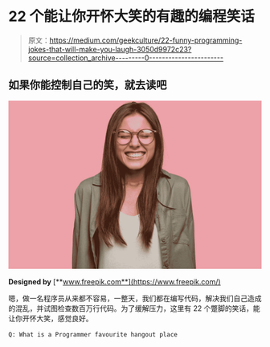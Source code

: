 # 22 个能让你开怀大笑的有趣的编程笑话

> 原文：<https://medium.com/geekculture/22-funny-programming-jokes-that-will-make-you-laugh-3050d9972c23?source=collection_archive---------0----------------------->

## 如果你能控制自己的笑，就去读吧

![](img/49c853ab6ccb028924e1aa338e541cd4.png)

**Designed by** [**www.freepik.com**](https://www.freepik.com/)

嗯，做一名程序员从来都不容易，一整天，我们都在编写代码，解决我们自己造成的混乱，并试图检查数百万行代码。为了缓解压力，这里有 22 个蹩脚的笑话，能让你开怀大笑，感觉良好。

```
Q: What is a Programmer favourite hangout place
```